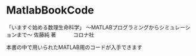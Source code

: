 # MatlabBookCode
「いますぐ始める数理生命科学」
〜MATLABプログラミングからシミュレーションまで〜
     佐藤純 著　　　
     コロナ社

本書の中で用いられたMATLAB用のコードが入手できます
